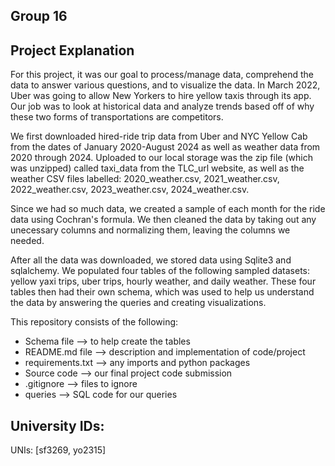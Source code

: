 ## Group 16

## Project Explanation
For this project, it was our goal to process/manage data, comprehend the data to answer various questions, and to visualize the data. In March 2022, Uber was going to allow New Yorkers to hire yellow taxis through its app. Our job was to look at historical data and analyze trends based off of why these two forms of transportations are competitors.

We first downloaded hired-ride trip data from Uber and NYC Yellow Cab from the dates of January 2020-August 2024 as well as weather data from 2020 through 2024. Uploaded to our local storage was the zip file (which was unzipped) called taxi_data from the TLC_url website, as well as the weather CSV files labelled: 2020_weather.csv, 2021_weather.csv, 2022_weather.csv, 2023_weather.csv, 2024_weather.csv.

Since we had so much data, we created a sample of each month for the ride data using Cochran's formula. We then cleaned the data by taking out any unecessary columns and normalizing them, leaving the columns we needed.

After all the data was downloaded, we stored data using Sqlite3 and sqlalchemy. We populated four tables of the following sampled datasets: yellow yaxi trips, uber trips, hourly weather, and daily weather. These four tables then had their own schema, which was used to help us understand the data by answering the queries and creating visualizations.

This repository consists of the following:
- Schema file --> to help create the tables
- README.md file --> description and implementation of code/project
- requirements.txt --> any imports and python packages
- Source code --> our final project code submission
- .gitignore --> files to ignore
- queries --> SQL code for our queries

## University IDs:
UNIs: [sf3269, yo2315]